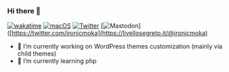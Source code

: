 ### Hi there 👋

[![wakatime](https://wakatime.com/badge/user/abbec783-d621-4486-8bc3-6a065ee4e542.svg)](https://wakatime.com/@abbec783-d621-4486-8bc3-6a065ee4e542) [![macOS](https://svgshare.com/i/ZjP.svg)](https://svgshare.com/i/ZjP.svg) [![Twitter](https://badgen.net/badge/icon/twitter?icon=twitter&label=%40ironicmoka)](https://twitter.com/ironicmoka) [![Mastodon](https://badgen.net/badge/icon/mastodon?icon=mastodon&label=%40ironicmoka%40livellosegreto.it)]([https://twitter.com/ironicmoka](https://livellosegreto.it/@ironicmoka)



- 🔭 I’m currently working on WordPress themes customization (mainly via child themes)
- 🌱 I’m currently learning php
<!--
**ironicmoka/ironicmoka** is a ✨ _special_ ✨ repository because its `README.md` (this file) appears on your GitHub profile.

Here are some ideas to get you started:

- 🔭 I’m currently working on ...
- 🌱 I’m currently learning ...
- 👯 I’m looking to collaborate on ...
- 🤔 I’m looking for help with ...
- 💬 Ask me about ...
- 📫 How to reach me: ...
- 😄 Pronouns: ...
- ⚡ Fun fact: ...
-->
